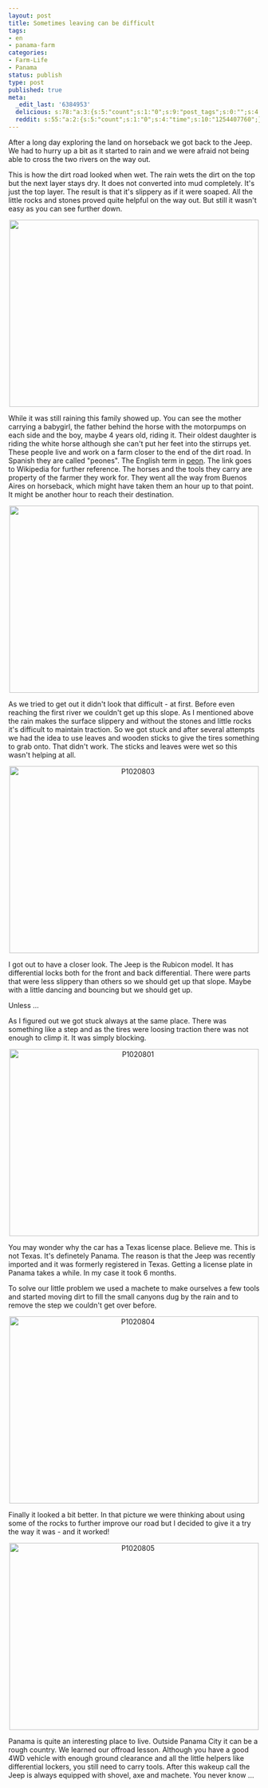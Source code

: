```yaml
---
layout: post
title: Sometimes leaving can be difficult
tags:
- en
- panama-farm
categories:
- Farm-Life
- Panama
status: publish
type: post
published: true
meta:
  _edit_last: '6384953'
  delicious: s:78:"a:3:{s:5:"count";s:1:"0";s:9:"post_tags";s:0:"";s:4:"time";s:10:"1254407775";}";
  reddit: s:55:"a:2:{s:5:"count";s:1:"0";s:4:"time";s:10:"1254407760";}";
---
```

After a long day exploring the land on horseback we got back to the Jeep. We had to hurry up a bit as it started to rain and we were afraid not being able to cross the two rivers on the way out.

This is how the dirt road looked when wet. The rain wets the dirt on the top but the next layer stays dry. It does not converted into mud completely. It's just the top layer. The result is that it's slippery as if it were soaped. All the little rocks and stones proved quite helpful on the way out. But still it wasn't easy as you can see further down.

<a href="http://www.flickr.com/photos/34665899@N00/3888825888" title="View '' on Flickr.com"><div style="text-align:center;"><img src="http://farm4.static.flickr.com/3447/3888825888_45abf09cd0.jpg" alt="" border="0" width="500" height="375" /></div></a>

While it was still raining this family showed up. You can see the mother carrying a babygirl, the father behind the horse with the motorpumps on each side and the boy, maybe 4 years old, riding it. Their oldest daughter is riding the white horse although she can't put her feet into the stirrups yet. These people live and work on a farm closer to the end of the dirt road. In Spanish they are called "peones". The English term in <a href="http://en.wikipedia.org/wiki/Peon">peon</a>. The link goes to Wikipedia for further reference. The horses and the tools they carry are property of the farmer they work for. They went all the way from Buenos Aires on horseback, which might have taken them an hour up to that point. It might be another hour to reach their destination.

<a href="http://www.flickr.com/photos/34665899@N00/3888837100" title="View '' on Flickr.com"><div style="text-align:center;"><img src="http://farm3.static.flickr.com/2460/3888837100_0421f0f71c.jpg" alt="" border="0" width="500" height="375" /></div></a>

As we tried to get out it didn't look that difficult - at first. Before even reaching the first river we couldn't get up this slope. As I mentioned above the rain makes the surface slippery and without the stones and little rocks it's difficult to maintain traction. So we got stuck and after several attempts we had the idea to use leaves and wooden sticks to give the tires something to grab onto. That didn't work. The sticks and leaves were wet so this wasn't helping at all.

<a href="http://www.flickr.com/photos/34665899@N00/3891654350" title="View 'P1020803' on Flickr.com"><div style="text-align:center;"><img src="http://farm3.static.flickr.com/2591/3891654350_f056bda862.jpg" alt="P1020803" border="0" width="500" height="375" /></div></a>

I got out to have a closer look. The Jeep is the Rubicon model. It has differential locks both for the front and back differential. There were parts that were less slippery than others so we should get up that slope. Maybe with a little dancing and bouncing but we should get up.

Unless ...

As I figured out we got stuck always at the same place. There was something like a step and as the tires were loosing traction there was not enough to climp it. It was simply blocking.

<a href="http://www.flickr.com/photos/34665899@N00/3890865085" title="View 'P1020801' on Flickr.com"><div style="text-align:center;"><img src="http://farm3.static.flickr.com/2611/3890865085_0c09b09345.jpg" alt="P1020801" border="0" width="500" height="375" /></div></a>

You may wonder why the car has a Texas license place. Believe me. This is not Texas. It's definetely Panama. The reason is that the Jeep was recently imported and it was formerly registered in Texas. Getting a license plate in Panama takes a while. In my case it took 6 months.

To solve our little problem we used a machete to make ourselves a few tools and started moving dirt to fill the small canyons dug by the rain and to remove the step we couldn't get over before.

<a href="http://www.flickr.com/photos/34665899@N00/3891653432" title="View 'P1020804' on Flickr.com"><div style="text-align:center;"><img src="http://farm3.static.flickr.com/2514/3891653432_4066887ddf.jpg" alt="P1020804" border="0" width="500" height="375" /></div></a>

Finally it looked a bit better. In that picture we were thinking about using some of the rocks to further improve our road but I decided to give it a try the way it was - and it worked!

<a href="http://www.flickr.com/photos/34665899@N00/3890862435" title="View 'P1020805' on Flickr.com"><div style="text-align:center;"><img src="http://farm3.static.flickr.com/2516/3890862435_64d29eccc9.jpg" alt="P1020805" border="0" width="500" height="375" /></div></a>

Panama is quite an interesting place to live. Outside Panama City it can be a rough country. We learned our offroad lesson. Although you have a good 4WD vehicle with enough ground clearance and all the little helpers like differential lockers, you still need to carry tools. After this wakeup call the Jeep is always equipped with shovel, axe and machete. You never know ...
